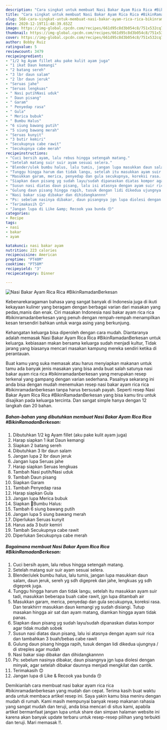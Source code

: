 ```yaml
---
description: "Cara singkat untuk membuat Nasi Bakar Ayam Rica Rica #BikinRamadanBerkesan minggu ini"
title: "Cara singkat untuk membuat Nasi Bakar Ayam Rica Rica #BikinRamadanBerkesan minggu ini"
slug: 568-cara-singkat-untuk-membuat-nasi-bakar-ayam-rica-rica-bikinramadanberkesan-minggu-ini
date: 2020-12-19T11:48:39.652Z
image: https://img-global.cpcdn.com/recipes/661d95c8d3b054c8/751x532cq70/nasi-bakar-ayam-rica-rica-bikinramadanberkesan-foto-resep-utama.jpg
thumbnail: https://img-global.cpcdn.com/recipes/661d95c8d3b054c8/751x532cq70/nasi-bakar-ayam-rica-rica-bikinramadanberkesan-foto-resep-utama.jpg
cover: https://img-global.cpcdn.com/recipes/661d95c8d3b054c8/751x532cq70/nasi-bakar-ayam-rica-rica-bikinramadanberkesan-foto-resep-utama.jpg
author: Bobby Ruiz
ratingvalue: 5
reviewcount: 3479
recipeingredient:
- "1/2 kg Ayam fillet aku pake kulit ayam juga"
- "1 ikat Daun kemangi"
- "2 batang sereh"
- "3 lbr daun salam"
- "2 lbr daun jeruk"
- "Seruas jahe"
- "Seruas lengkuas"
- " Nasi putihNasi uduk"
- " Daun pisang"
- " Garam"
- " Penyedap rasa"
- " Gula"
- " Merica bubuk"
- " Bumbu Halus"
- "6 siung bawang putih"
- "5 siung bawang merah"
- "Seruas kunyit"
- "3 butir kemiri"
- "Secukupnya cabe rawit"
- "Secukupnya cabe merah"
recipeinstructions:
- "Cuci bersih ayam, lalu rebus hingga setengah matang."
- "Setelah matang suir suir ayam sesuai selera."
- "Blender/ulek bumbu halus, lalu tumis, jangan lupa masukkan daun salam, daun jeruk, sereh yg sdh digeprek dan jahe, lengkuas yg sdh digeprek juga."
- "Tunggu hingga harum dan tidak langu, setelah itu masukkan ayam suir tadi, masukkan beberapa buah cabe rawit, jgn lupa ditambah air"
- "Masukkan garam, merica, penyedap dan gula secukupnya, koreksi rasa. Dan terakhirrr masukkan daun kemangi yg sudah disiangi. Tutup masakan hingga air sat dan ayam matang, diamkan hingga ayam tidak panas."
- "Siapkan daun pisang yg sudah layu/sudah dipanaskan diatas kompor agar tidak mudah sobek"
- "Susun nasi diatas daun pisang, lalu isi atasnya dengan ayam suir rica dan tambahkan 3 buah/bebas cabe rawit"
- "Gulung daun pisang hingga rapih, tusuk dengan lidi dikedua ujungnya / di streples agar mudah"
- "Nasi bakar siap dibakar dan dihidangkannnn"
- "Ps: sebelum nasinya dibakar, daun pisangnya jgn lupa diolesi dengan minyak, agar setelah dibakar daunnya menjadi mengkilat dan cantik."
- "Terimakasih 😊"
- "Jangan lupa di Like &amp; Recook yaa bunda 😚"
categories:
- Recipe
tags:
- nasi
- bakar
- ayam

katakunci: nasi bakar ayam 
nutrition: 223 calories
recipecuisine: American
preptime: "PT40M"
cooktime: "PT58M"
recipeyield: "3"
recipecategory: Dinner

---
```



![Nasi Bakar Ayam Rica Rica #BikinRamadanBerkesan](https://img-global.cpcdn.com/recipes/661d95c8d3b054c8/751x532cq70/nasi-bakar-ayam-rica-rica-bikinramadanberkesan-foto-resep-utama.jpg)

Kebenarekaragaman bahasa yang sangat banyak di Indonesia juga di ikuti kekayaan kuliner yang beragam dengan berbagai varian dari masakan yang pedas,manis dan enak. Ciri masakan Indonesia nasi bakar ayam rica rica #bikinramadanberkesan yang penuh dengan rempah-rempah menampilkan kesan tersendiri bahkan untuk warga asing yang berkunjung.




Kehangatan keluarga bisa diperoleh dengan cara mudah. Diantaranya adalah memasak Nasi Bakar Ayam Rica Rica #BikinRamadanBerkesan untuk keluarga. kebiasaan makan bersama keluarga sudah menjadi kultur, Tidak jarang yang biasanya mencari masakan kampung mereka sendiri ketika di perantauan.

Buat kamu yang suka memasak atau harus menyiapkan makanan untuk tamu ada banyak jenis masakan yang bisa anda buat salah satunya nasi bakar ayam rica rica #bikinramadanberkesan yang merupakan resep terkenal yang gampang dengan varian sederhana. Pasalnya sekarang ini anda bisa dengan mudah menemukan resep nasi bakar ayam rica rica #bikinramadanberkesan tanpa harus bersusah payah.
Seperti resep Nasi Bakar Ayam Rica Rica #BikinRamadanBerkesan yang bisa kamu tiru untuk disajikan pada keluarga tercinta. Dan sangat simple hanya dengan 12 langkah dan 20 bahan.


<!--inarticleads1-->

##### Bahan-bahan yang dibutuhkan membuat Nasi Bakar Ayam Rica Rica #BikinRamadanBerkesan:

1. Dibutuhkan 1/2 kg Ayam fillet (aku pake kulit ayam juga)
1. Harap siapkan 1 ikat Daun kemangi
1. Siapkan 2 batang sereh
1. Dibutuhkan 3 lbr daun salam
1. Jangan lupa 2 lbr daun jeruk
1. Jangan lupa Seruas jahe
1. Harap siapkan Seruas lengkuas
1. Tambah  Nasi putih/Nasi uduk
1. Tambah  Daun pisang
1. Siapkan  Garam
1. Tambah  Penyedap rasa
1. Harap siapkan  Gula
1. Jangan lupa  Merica bubuk
1. Siapkan  🍤Bumbu Halus:
1. Tambah 6 siung bawang putih
1. Jangan lupa 5 siung bawang merah
1. Diperlukan Seruas kunyit
1. Harus ada 3 butir kemiri
1. Tambah Secukupnya cabe rawit
1. Diperlukan Secukupnya cabe merah




<!--inarticleads2-->

##### Bagaimana membuat  Nasi Bakar Ayam Rica Rica #BikinRamadanBerkesan:

1. Cuci bersih ayam, lalu rebus hingga setengah matang.
1. Setelah matang suir suir ayam sesuai selera.
1. Blender/ulek bumbu halus, lalu tumis, jangan lupa masukkan daun salam, daun jeruk, sereh yg sdh digeprek dan jahe, lengkuas yg sdh digeprek juga.
1. Tunggu hingga harum dan tidak langu, setelah itu masukkan ayam suir tadi, masukkan beberapa buah cabe rawit, jgn lupa ditambah air
1. Masukkan garam, merica, penyedap dan gula secukupnya, koreksi rasa. Dan terakhirrr masukkan daun kemangi yg sudah disiangi. Tutup masakan hingga air sat dan ayam matang, diamkan hingga ayam tidak panas.
1. Siapkan daun pisang yg sudah layu/sudah dipanaskan diatas kompor agar tidak mudah sobek
1. Susun nasi diatas daun pisang, lalu isi atasnya dengan ayam suir rica dan tambahkan 3 buah/bebas cabe rawit
1. Gulung daun pisang hingga rapih, tusuk dengan lidi dikedua ujungnya / di streples agar mudah
1. Nasi bakar siap dibakar dan dihidangkannnn
1. Ps: sebelum nasinya dibakar, daun pisangnya jgn lupa diolesi dengan minyak, agar setelah dibakar daunnya menjadi mengkilat dan cantik.
1. Terimakasih 😊
1. Jangan lupa di Like &amp; Recook yaa bunda 😚




Demikianlah cara membuat nasi bakar ayam rica rica #bikinramadanberkesan yang mudah dan cepat. Terima kasih buat waktu anda untuk membaca artikel resep ini. Saya yakin kamu bisa meniru dengan mudah di rumah. Kami masih mempunyai banyak resep makanan rahasia yang sangat mudah dan teruji, anda bisa mencari di situs kami, apabila artikel bermanfaat jangan lupa untuk share dan simpan halaman website ini karena akan banyak update terbaru untuk resep-resep pilihan yang terbukti dan teruji. Mari memasak !!. 
